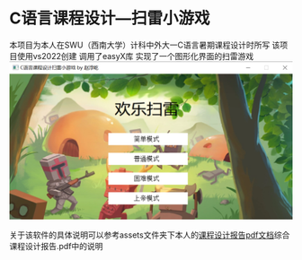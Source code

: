 # C语言课程设计—扫雷小游戏

本项目为本人在SWU（西南大学）计科中外大一C语言暑期课程设计时所写
该项目使用vs2022创建 调用了easyX库
实现了一个图形化界面的扫雷游戏
 ![image-20221118205956978](assets/image-20221118205956978.png)

关于该软件的具体说明可以参考assets文件夹下本人的[课程设计报告pdf文档](assets/赵浡屹(222021321102077)综合课程设计报告.pdf)综合课程设计报告.pdf中的说明
